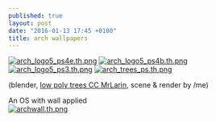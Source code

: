 ```yaml
---
published: true
layout: post
date: "2016-01-13 17:45 +0100"
title: arch wallpapers
---
```


[![arch_logo5_ps4e.th.png](https://cdn.scrot.moe/images/2016/01/13/arch_logo5_ps4e.th.png)](https://cdn.scrot.moe/images/2016/01/13/arch_logo5_ps4e.png) 
[![arch_logo5_ps4b.th.png](https://cdn.scrot.moe/images/2016/01/13/arch_logo5_ps4b.th.png)](https://cdn.scrot.moe/images/2016/01/13/arch_logo5_ps4b.png)
[![arch_logo5_ps3.th.png](https://cdn.scrot.moe/images/2016/01/13/arch_logo5_ps3.th.png)](https://cdn.scrot.moe/images/2016/01/13/arch_logo5_ps3.png)
[![arch_trees_ps.th.png](https://cdn.scrot.moe/images/2016/02/03/arch_trees_ps.th.png)](https://cdn.scrot.moe/images/2016/02/03/arch_trees_ps.png)

(blender, <a href="http://www.blendswap.com/blends/view/77271">low poly trees CC MrLarin</a>, scene & render by /me)

An OS with wall applied  
[![archwall.th.png](https://cdn.scrot.moe/images/2016/01/17/archwall.th.png)](https://cdn.scrot.moe/images/2016/01/17/archwall.png)
